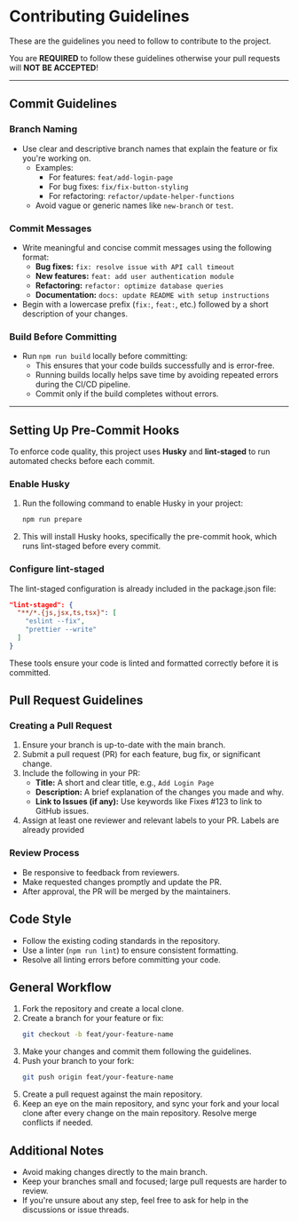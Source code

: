 # Contributing Guidelines

These are the guidelines you need to follow to contribute to the project.

You are **REQUIRED** to follow these guidelines otherwise your pull requests will **NOT BE ACCEPTED**!

---

## **Commit Guidelines**

### **Branch Naming**

- Use clear and descriptive branch names that explain the feature or fix you're working on.
  - Examples:
    - For features: `feat/add-login-page`
    - For bug fixes: `fix/fix-button-styling`
    - For refactoring: `refactor/update-helper-functions`
  - Avoid vague or generic names like `new-branch` or `test`.

### **Commit Messages**

- Write meaningful and concise commit messages using the following format:
  - **Bug fixes:** `fix: resolve issue with API call timeout`
  - **New features:** `feat: add user authentication module`
  - **Refactoring:** `refactor: optimize database queries`
  - **Documentation:** `docs: update README with setup instructions`
- Begin with a lowercase prefix (`fix:`, `feat:`, etc.) followed by a short description of your changes.

### **Build Before Committing**

- Run `npm run build` locally before committing:
  - This ensures that your code builds successfully and is error-free.
  - Running builds locally helps save time by avoiding repeated errors during the CI/CD pipeline.
  - Commit only if the build completes without errors.

---

## **Setting Up Pre-Commit Hooks**

To enforce code quality, this project uses **Husky** and **lint-staged** to run automated checks before each commit.

### **Enable Husky**

1. Run the following command to enable Husky in your project:
   ```bash
   npm run prepare
   ```
2. This will install Husky hooks, specifically the pre-commit hook, which runs lint-staged before every commit.

### **Configure lint-staged**

The lint-staged configuration is already included in the package.json file:

```json
"lint-staged": {
  "**/*.{js,jsx,ts,tsx}": [
    "eslint --fix",
    "prettier --write"
  ]
}
```

These tools ensure your code is linted and formatted correctly before it is committed.


## **Pull Request Guidelines**

### **Creating a Pull Request**

1. Ensure your branch is up-to-date with the main branch.
2. Submit a pull request (PR) for each feature, bug fix, or significant change.
3. Include the following in your PR:
    - **Title:** A short and clear title, e.g., `Add Login Page`
    - **Description:** A brief explanation of the changes you made and why.
    - **Link to Issues (if any):** Use keywords like Fixes #123 to link to GitHub issues.
4. Assign at least one reviewer and relevant labels to your PR. Labels are already provided

### **Review Process**

- Be responsive to feedback from reviewers.
- Make requested changes promptly and update the PR.
- After approval, the PR will be merged by the maintainers.

## **Code Style**

- Follow the existing coding standards in the repository.
- Use a linter (`npm run lint`) to ensure consistent formatting.
- Resolve all linting errors before committing your code.

## **General Workflow**

1. Fork the repository and create a local clone.
2. Create a branch for your feature or fix:
   ```bash
   git checkout -b feat/your-feature-name
   ```
3. Make your changes and commit them following the guidelines.
4. Push your branch to your fork:
    ```bash
    git push origin feat/your-feature-name
    ```
5. Create a pull request against the main repository.
6. Keep an eye on the main repository, and sync your fork and your local clone after every change on the main repository. Resolve merge conflicts if needed.

## **Additional Notes**

- Avoid making changes directly to the main branch.
- Keep your branches small and focused; large pull requests are harder to review.
- If you're unsure about any step, feel free to ask for help in the discussions or issue threads.